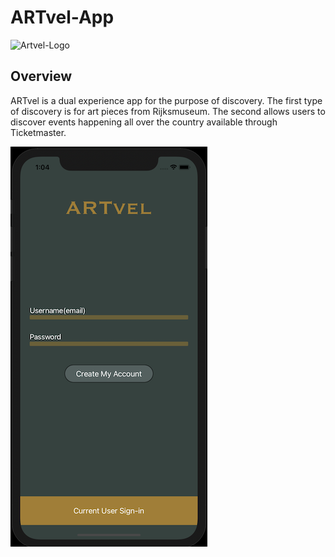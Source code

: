 # ARTvel-App

![Artvel-Logo]()

## Overview

ARTvel is a dual experience app for the purpose of discovery. The first type of discovery is for art pieces from Rijksmuseum. The second allows users to discover events happening all over the country available through Ticketmaster. 

![Login](ARTvel-App/SupportingFiles/Assets.xcassets/Login.imageset/Login.png)
